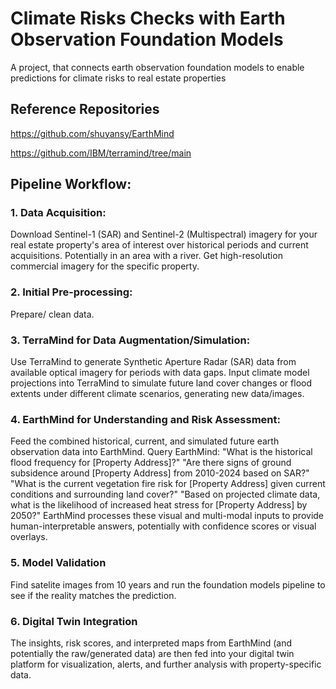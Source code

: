 # Climate Risks Checks with Earth Observation Foundation Models

A project, that connects earth observation foundation models to enable predictions for climate risks to real estate properties

## Reference Repositories
https://github.com/shuyansy/EarthMind

https://github.com/IBM/terramind/tree/main


## Pipeline Workflow:

### 1. Data Acquisition:
Download Sentinel-1 (SAR) and Sentinel-2 (Multispectral) imagery for your real estate property's area of interest over historical periods and current acquisitions. Potentially in an area with a river. Get high-resolution commercial imagery for the specific property.

### 2. Initial Pre-processing:
Prepare/ clean data.

### 3. TerraMind for Data Augmentation/Simulation:
Use TerraMind to generate Synthetic Aperture Radar (SAR) data from available optical imagery for periods with data gaps.
Input climate model projections into TerraMind to simulate future land cover changes or flood extents under different climate scenarios, generating new data/images.

### 4. EarthMind for Understanding and Risk Assessment:
Feed the combined historical, current, and simulated future earth observation data into EarthMind.
Query EarthMind:
"What is the historical flood frequency for [Property Address]?"
"Are there signs of ground subsidence around [Property Address] from 2010-2024 based on SAR?"
"What is the current vegetation fire risk for [Property Address] given current conditions and surrounding land cover?"
"Based on projected climate data, what is the likelihood of increased heat stress for [Property Address] by 2050?"
EarthMind processes these visual and multi-modal inputs to provide human-interpretable answers, potentially with confidence scores or visual overlays.

### 5. Model Validation
Find satelite images from 10 years and run the foundation models pipeline to see if the reality matches the prediction.

### 6. Digital Twin Integration
The insights, risk scores, and interpreted maps from EarthMind (and potentially the raw/generated data) are then fed into your digital twin platform for visualization, alerts, and further analysis with property-specific data.